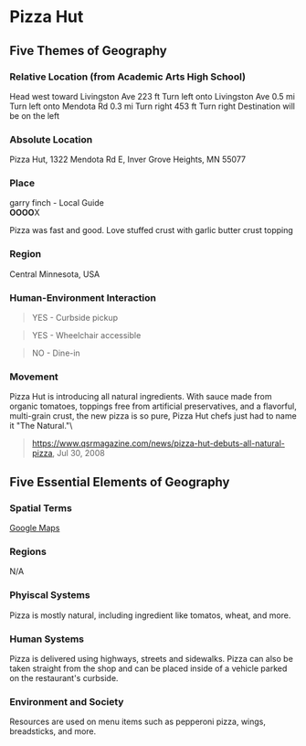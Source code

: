 # Pizza Hut

## Five Themes of Geography


### Relative Location (from Academic Arts High School)
Head west toward Livingston Ave
223 ft
Turn left onto Livingston Ave
0.5 mi
Turn left onto Mendota Rd
0.3 mi
Turn right
453 ft
Turn right
Destination will be on the left

### Absolute Location
Pizza Hut, 1322 Mendota Rd E, Inver Grove Heights, MN 55077

### Place

garry finch - Local Guide\
**OOOO**X

Pizza was fast and good. Love stuffed crust with garlic butter crust topping

### Region

Central Minnesota, USA

### Human-Environment Interaction

> YES - Curbside pickup

> YES - Wheelchair accessible

> NO - Dine-in

### Movement

Pizza Hut is introducing all natural ingredients. With sauce made from organic tomatoes, toppings free from artificial preservatives, and a flavorful, multi-grain crust, the new pizza is so pure, Pizza Hut chefs just had to name it "The Natural."\
> https://www.qsrmagazine.com/news/pizza-hut-debuts-all-natural-pizza, Jul 30, 2008

## Five Essential Elements of Geography

### Spatial Terms

[Google Maps](https://www.google.com/maps/place/Pizza+Hut/@44.8822039,-93.0788943,18z/data=!4m5!3m4!1s0x87f7d361f64b1fdb:0x90f933f14b4dfbc9!8m2!3d44.882204!4d-93.0777997)

### Regions

N/A

### Phyiscal Systems

Pizza is mostly natural, including ingredient like tomatos, wheat, and more.

### Human Systems

Pizza is delivered using highways, streets and sidewalks. Pizza can also be taken straight from the shop and can be placed inside of a vehicle parked on the restaurant's curbside.

### Environment and Society

Resources are used on menu items such as pepperoni pizza, wings, breadsticks, and more.
